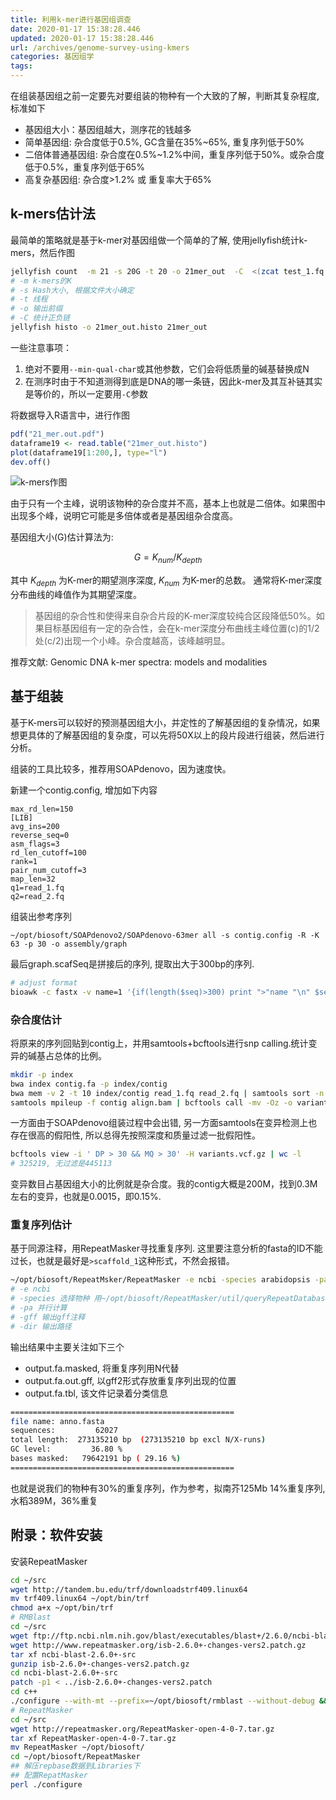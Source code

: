 ```yaml
---
title: 利用k-mer进行基因组调查
date: 2020-01-17 15:38:28.446
updated: 2020-01-17 15:38:28.446
url: /archives/genome-survey-using-kmers
categories: 基因组学
tags: 
---
```



在组装基因组之前一定要先对要组装的物种有一个大致的了解，判断其复杂程度, 标准如下

- 基因组大小：基因组越大，测序花的钱越多
- 简单基因组: 杂合度低于0.5%, GC含量在35%~65%, 重复序列低于50%
- 二倍体普通基因组: 杂合度在0.5%~1.2%中间，重复序列低于50%。或杂合度低于0.5%，重复序列低于65%
- 高复杂基因组: 杂合度>1.2% 或 重复率大于65%

## k-mers估计法

最简单的策略就是基于k-mer对基因组做一个简单的了解, 使用jellyfish统计k-mers，然后作图

```bash
jellyfish count  -m 21 -s 20G -t 20 -o 21mer_out  -C  <(zcat test_1.fq.gz) <(zcat test_2.fq.gz)
# -m k-mers的K
# -s Hash大小, 根据文件大小确定
# -t 线程
# -o 输出前缀
# -C 统计正负链
jellyfish histo -o 21mer_out.histo 21mer_out
```

一些注意事项：

1. 绝对不要用`--min-qual-char`或其他参数，它们会将低质量的碱基替换成N
2. 在测序时由于不知道测得到底是DNA的哪一条链，因此k-mer及其互补链其实是等价的，所以一定要用`-C`参数


将数据导入R语言中，进行作图

```r
pdf("21_mer.out.pdf")
dataframe19 <- read.table("21mer_out.histo")
plot(dataframe19[1:200,], type="l")
dev.off()
```

![k-mers作图](https://halo-1252249331.cos.ap-shanghai.myqcloud.com/upload/2020/1/image-580d398975ab4b4c974d8116a612d6ac.png)

由于只有一个主峰，说明该物种的杂合度并不高，基本上也就是二倍体。如果图中出现多个峰，说明它可能是多倍体或者是基因组杂合度高。

基因组大小(G)估计算法为:

$$
G= K_{num} / K_{depth}
$$

其中 $K_{depth}$ 为K-mer的期望测序深度, $K_{num}$ 为K-mer的总数。 通常将K-mer深度分布曲线的峰值作为其期望深度。

> 基因组的杂合性和使得来自杂合片段的K-mer深度较纯合区段降低50%。如果目标基因组有一定的杂合性，会在k-mer深度分布曲线主峰位置(c)的1/2处(c/2)出现一个小峰。杂合度越高，该峰越明显。

推荐文献: Genomic DNA k-mer spectra: models and modalities

## 基于组装

基于K-mers可以较好的预测基因组大小，并定性的了解基因组的复杂情况，如果想更具体的了解基因组的复杂度，可以先将50X以上的段片段进行组装，然后进行分析。

组装的工具比较多，推荐用SOAPdenovo，因为速度快。

新建一个contig.config, 增加如下内容

```contfig
max_rd_len=150
[LIB]
avg_ins=200
reverse_seq=0
asm_flags=3
rd_len_cutoff=100
rank=1
pair_num_cutoff=3
map_len=32
q1=read_1.fq
q2=read_2.fq
```

组装出参考序列

```bas
~/opt/biosoft/SOAPdenovo2/SOAPdenovo-63mer all -s contig.config -R -K 63 -p 30 -o assembly/graph
```

最后graph.scafSeq是拼接后的序列, 提取出大于300bp的序列.

```bash
# adjust format
bioawk -c fastx -v name=1 '{if(length($seq)>300) print ">"name "\n" $seq;name+=1}' assembly/graph.scafSeq >contig.fa
```

### 杂合度估计

将原来的序列回贴到contig上，并用samtools+bcftools进行snp calling.统计变异的碱基占总体的比例。

```bash
mkdir -p index
bwa index contig.fa -p index/contig
bwa mem -v 2 -t 10 index/contig read_1.fq read_2.fq | samtools sort -n > align.bam
samtools mpileup -f contig align.bam | bcftools call -mv -Oz -o variants.gz
```

一方面由于SOAPdenovo组装过程中会出错, 另一方面samtools在变异检测上也存在很高的假阳性, 所以总得先按照深度和质量过滤一批假阳性。

```bash
bcftools view -i ' DP > 30 && MQ > 30' -H variants.vcf.gz | wc -l
# 325219, 无过滤是445113
```

变异数目占基因组大小的比例就是杂合度。我的contig大概是200M，找到0.3M左右的变异，也就是0.0015，即0.15%.

### 重复序列估计

基于同源注释，用RepeatMasker寻找重复序列. 这里要注意分析的fasta的ID不能过长，也就是最好是`>scaffold_1`这种形式，不然会报错。

```bash
~/opt/biosoft/RepeatMsker/RepeatMasker -e ncbi -species arabidopsis -pa 10 -gff -dir ./ contig.fa
# -e ncbi
# -species 选择物种 用~/opt/biosoft/RepeatMasker/util/queryRepeatDatabase.pl -tree 了解
# -pa 并行计算
# -gff 输出gff注释
# -dir 输出路径
```

输出结果中主要关注如下三个

- output.fa.masked, 将重复序列用N代替
- output.fa.out.gff, 以gff2形式存放重复序列出现的位置
- output.fa.tbl, 该文件记录着分类信息

```bash
==================================================
file name: anno.fasta
sequences:         62027
total length:  273135210 bp  (273135210 bp excl N/X-runs)
GC level:         36.80 %
bases masked:   79642191 bp ( 29.16 %)
==================================================
```

也就是说我们的物种有30%的重复序列，作为参考，拟南芥125Mb 14%重复序列, 水稻389M，36%重复

## 附录：软件安装

安装RepeatMasker

```bash
cd ~/src
wget http://tandem.bu.edu/trf/downloadstrf409.linux64
mv trf409.linux64 ~/opt/bin/trf
chmod a+x ~/opt/bin/trf
# RMBlast
cd ~/src
wget ftp://ftp.ncbi.nlm.nih.gov/blast/executables/blast+/2.6.0/ncbi-blast-2.6.0+-src.tar.gz
wget http://www.repeatmasker.org/isb-2.6.0+-changes-vers2.patch.gz
tar xf ncbi-blast-2.6.0+-src
gunzip isb-2.6.0+-changes-vers2.patch.gz
cd ncbi-blast-2.6.0+-src
patch -p1 < ../isb-2.6.0+-changes-vers2.patch
cd c++
./configure --with-mt --prefix=~/opt/biosoft/rmblast --without-debug && make && make install
# RepeatMasker
cd ~/src
wget http://repeatmasker.org/RepeatMasker-open-4-0-7.tar.gz
tar xf RepeatMasker-open-4-0-7.tar.gz
mv RepeatMasker ~/opt/biosoft/
cd ~/opt/biosoft/RepeatMasker
## 解压repbase数据到Libraries下
## 配置RepatMasker
perl ./configure
```